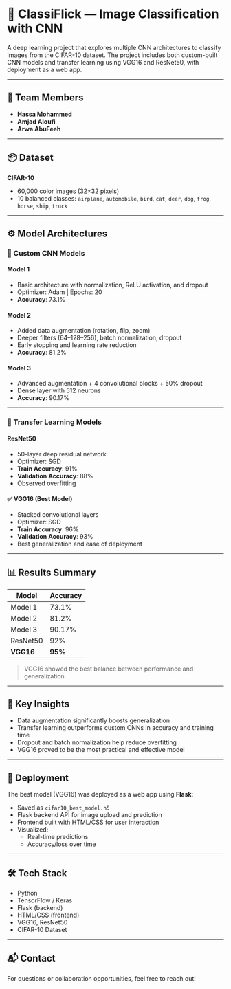 # 🧠 ClassiFlick — Image Classification with CNN

A deep learning project that explores multiple CNN architectures to classify images from the CIFAR-10 dataset. The project includes both custom-built CNN models and transfer learning using VGG16 and ResNet50, with deployment as a web app.

---

## 👥 Team Members
- **Hassa Mohammed**
- **Amjad Aloufi**
- **Arwa AbuFeeh**

---

## 📦 Dataset
**CIFAR-10**  
- 60,000 color images (32×32 pixels)  
- 10 balanced classes:
  `airplane`, `automobile`, `bird`, `cat`, `deer`, `dog`, `frog`, `horse`, `ship`, `truck`

---

## ⚙️ Model Architectures

### 🔧 Custom CNN Models

#### Model 1
- Basic architecture with normalization, ReLU activation, and dropout
- Optimizer: Adam | Epochs: 20
- **Accuracy**: 73.1%

#### Model 2
- Added data augmentation (rotation, flip, zoom)
- Deeper filters (64–128–256), batch normalization, dropout
- Early stopping and learning rate reduction
- **Accuracy**: 81.2%

#### Model 3
- Advanced augmentation + 4 convolutional blocks + 50% dropout
- Dense layer with 512 neurons
- **Accuracy**: 90.17%

---

### 🧠 Transfer Learning Models

#### ResNet50
- 50-layer deep residual network
- Optimizer: SGD
- **Train Accuracy**: 91%  
- **Validation Accuracy**: 88%  
- Observed overfitting

#### ✅ VGG16 (Best Model)
- Stacked convolutional layers
- Optimizer: SGD
- **Train Accuracy**: 96%  
- **Validation Accuracy**: 93%  
- Best generalization and ease of deployment

---

## 📊 Results Summary

| Model     | Accuracy   |
|-----------|------------|
| Model 1   | 73.1%      |
| Model 2   | 81.2%      |
| Model 3   | 90.17%     |
| ResNet50  | 92%        |
| **VGG16** | **95%**    |

> VGG16 showed the best balance between performance and generalization.

---

## 🔑 Key Insights
- Data augmentation significantly boosts generalization
- Transfer learning outperforms custom CNNs in accuracy and training time
- Dropout and batch normalization help reduce overfitting
- VGG16 proved to be the most practical and effective model

---

## 🚀 Deployment

The best model (VGG16) was deployed as a web app using **Flask**:

- Saved as `cifar10_best_model.h5`
- Flask backend API for image upload and prediction
- Frontend built with HTML/CSS for user interaction
- Visualized:
  - Real-time predictions
  - Accuracy/loss over time

---

## 🛠 Tech Stack
- Python  
- TensorFlow / Keras  
- Flask (backend)  
- HTML/CSS (frontend)  
- VGG16, ResNet50  
- CIFAR-10 Dataset

---

## 📬 Contact
For questions or collaboration opportunities, feel free to reach out!

